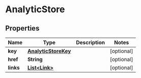 

# AnalyticStore

## Properties

Name | Type | Description | Notes
------------ | ------------- | ------------- | -------------
**key** | [**AnalyticStoreKey**](AnalyticStoreKey.md) |  |  [optional]
**href** | **String** |  |  [optional]
**links** | [**List&lt;Link&gt;**](Link.md) |  |  [optional]



